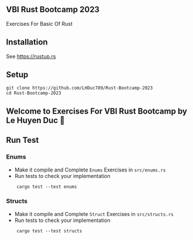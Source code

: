 ## VBI Rust Bootcamp 2023
Exercises For Basic Of Rust

## Installation

See https://rustup.rs

## Setup

```
git clone https://github.com/LHDuc789/Rust-Bootcamp-2023
cd Rust-Bootcamp-2023
```

## Welcome to Exercises For VBI Rust Bootcamp by Le Huyen Duc  🦀 

## Run Test
### Enums
+ Make it compile and Complete `Enums` Exercises in `src/enums.rs`
+ Run tests to check your implementation

```
    cargo test --test enums
```

### Structs
+ Make it compile and Complete `Struct` Exercises in `src/structs.rs`
+ Run tests to check your implementation
```
    cargo test --test structs
```
